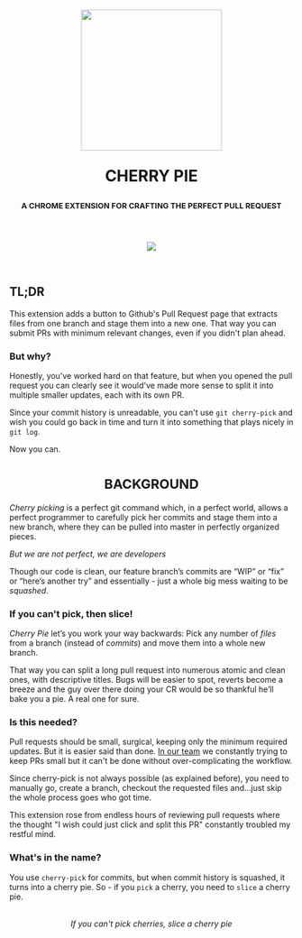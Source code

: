 <div align="center">
  <h1>
<img width="250" src="https://raw.githubusercontent.com/shlomokraus/cherrypie/next/docs/logo.svg?sanitize=true" />
      <br />
  

CHERRY PIE

</h1>

   <sup>
  <h3>A CHROME EXTENSION FOR CRAFTING THE PERFECT PULL REQUEST</h3>
   <br />
   <br />

</sup>  
    <pre><a href="https://chrome.google.com/webstore/detail/cherry-pie/fiaignmlhapejpdfbephokpkjnmnaapo" target="_blank"><img src="https://developer.chrome.com/webstore/images/ChromeWebStore_BadgeWBorder_v2_206x58.png" /></a></pre>
<br />

</div>

## TL;DR

This extension adds a button to Github's Pull Request page that extracts files from one branch and stage them into a new one.
That way you can submit PRs with minimum relevant changes, even if you didn't plan ahead.

### But why?

Honestly, you’ve worked hard on that feature, but when you opened the pull request you can clearly see it would've made more sense to split it into multiple smaller updates, each with its own PR.

Since your commit history is unreadable, you can't use `git cherry-pick` and wish you could go back in time and turn it into something that plays nicely in `git log`.

Now you can.

<h1 align="center"><sub>BACKGROUND</sub></h1>

_Cherry picking_ is a perfect git command which, in a perfect world, allows a perfect programmer to carefully pick her commits and stage them into a new branch, where they can be pulled into master in perfectly organized pieces.

_But we are not perfect, we are developers_

Though our code is clean, our feature branch’s commits are “WIP” or “fix” or “here’s another try” and essentially - just a whole big mess waiting to be _squashed_.

### If you can't pick, then slice!

_Cherry Pie_ let’s you work your way backwards: Pick any number of _files_ from a branch (instead of _commits_) and move them into a whole new branch.

That way you can split a long pull request into numerous atomic and clean ones, with descriptive titles. Bugs will be easier to spot, reverts become a breeze and the guy over there doing your CR would be so thankful he’ll bake you a pie. A real one for sure.

### Is this needed?

Pull requests should be small, surgical, keeping only the minimum required updates. But it is easier said than done. [In our team](https://iqoqo.co) we constantly trying to keep PRs small but it can't be done without over-complicating the workflow.

Since cherry-pick is not always possible (as explained before), you need to manually go, create a branch, checkout the requested files and...just skip the whole process goes who got time.

This extension rose from endless hours of reviewing pull requests where the thought "I wish could just click and split this PR" constantly troubled my restful mind.

### What's in the name?

You use `cherry-pick` for commits, but when commit history is squashed, it turns into a cherry pie. So - if you `pick` a cherry, you need to `slice` a cherry pie.

<p align="center"><br /><i>If you can't pick cherries, slice a cherry pie</i><br /><br /><br /></p>

